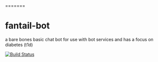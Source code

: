 =======
# fantail-bot
a bare bones basic chat bot for use with bot services and has a focus on diabetes (t1d)

[![Build Status](https://travis-ci.org/jh-bate/fantail-bot.png)](https://travis-ci.org/jh-bate/fantail-bot)